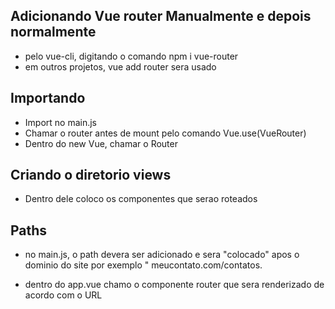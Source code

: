 ## Adicionando Vue router Manualmente e depois normalmente

   * pelo vue-cli, digitando o comando npm i vue-router
   * em outros projetos, vue add router sera usado

## Importando

* Import no main.js
* Chamar o router antes de mount pelo comando Vue.use(VueRouter)
* Dentro do new Vue, chamar o Router

## Criando o diretorio views 

* Dentro dele coloco os componentes que serao roteados

## Paths

* no main.js, o path devera ser adicionado e sera "colocado" apos o dominio do site por exemplo " meucontato.com/contatos.

* dentro do app.vue chamo o componente router que sera renderizado de acordo com o URL
